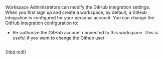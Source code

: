 Workspace Administrators can modify the GitHub integration settings. When you first sign up and create a workspace, by default, a GitHub integration is configured for your personal account. You can change the GitHub integration configuration to:

* Re-authorize the GitHub account connected to this workspace. This is useful if you want to change the Github user 

## 

{!tbd.md!}